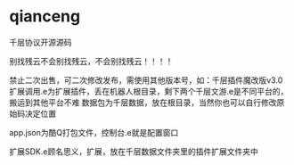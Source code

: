 # qianceng      
千层协议开源源码

别找残云不会别找残云，不会别找残云！！！！

禁止二次出售，可二次修改发布，需使用其他版本号，如：千层插件魔改版v3.0
扩展调用.e为扩展插件，丢在机器人根目录，剩下两个千层文游.e是不同平台的，搬运到其他平台不难
数据包为千层数据，放在根目录，当然你也可以自行修改原始码决定位置

app.json为酷Q打包文件，控制台.e就是配置窗口

扩展SDK.e顾名思义，扩展，放在千层数据文件夹里的插件扩展文件夹中
